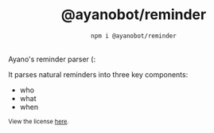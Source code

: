 <div align="center">
	<h1>@ayanobot/reminder</h1>
	<code>npm i @ayanobot/reminder</code> 
</div>
<br>

Ayano's reminder parser (:

It parses natural reminders into three key components:

-   who
-   what
-   when

<sub>View the license <a href="license.md">here</a>.</sub>
